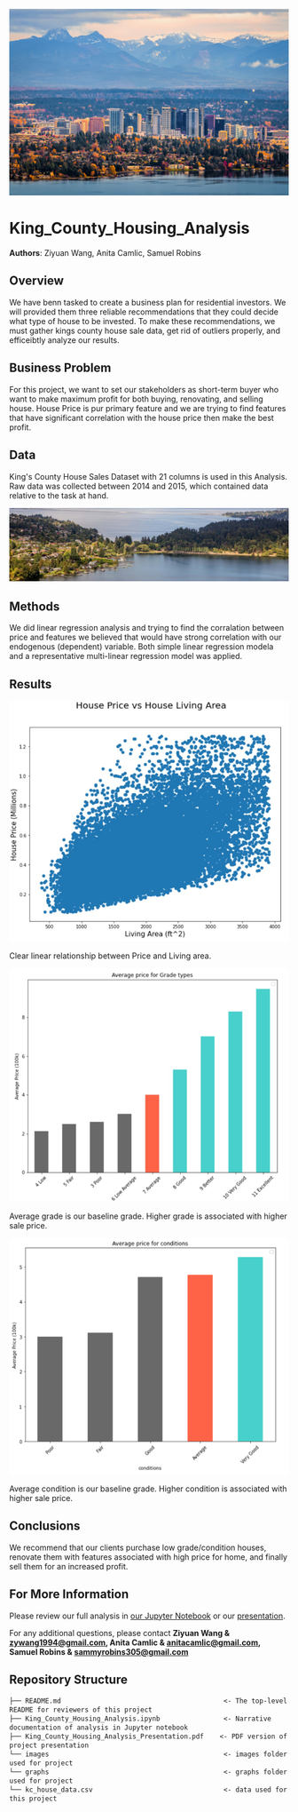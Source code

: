 
![image1](./images/Kings1.jpg)


# King_County_Housing_Analysis

**Authors**: Ziyuan Wang, Anita Camlic, Samuel Robins

## Overview

We have benn tasked to create a business plan for residential investors. We will provided them three reliable recommendations that they could decide what type of house to be invested. To make these recommendations, we must gather kings county house sale data, get rid of outliers properly, and efficeibtly analyze our results.


## Business Problem

For this project, we want to set our stakeholders as short-term buyer who want to make maximum profit for both buying, renovating, and selling house. House Price is pur primary feature and we are trying to find features that have significant correlation with the house price then make the best profit.


## Data

King's County House Sales Dataset with 21 columns is used in this Analysis. 
Raw data was collected between 2014 and 2015, which contained data relative to the task at hand.


![image2](./images/Kings2.jpg)


## Methods

We did linear regression analysis and trying to find the corralation between price and features we believed that would have strong correlation with our endogenous (dependent) variable. Both simple linear regression modela and a representative multi-linear regression model was applied.

## Results
![graph1](./images/Result1.jpg)

Clear linear relationship between Price and Living area.


![graph2](./images/Result2.jpg)

Average grade is our baseline grade. Higher grade is associated with higher sale price. 

![graph3](./images/Result3.png)

Average condition is our baseline grade. Higher condition is associated with higher sale price.

## Conclusions

We recommend that our clients purchase low grade/condition houses, renovate them with features associated with high price for home, and finally sell them for an increased profit. 


## For More Information

Please review our full analysis in [our Jupyter Notebook](./King_County_Housing_Analysis.ipynb) or our [presentation](./King_County_Housing_Analysis_Presentation_Presentation.pdf).

For any additional questions, please contact **Ziyuan Wang & zywang1994@gmail.com, Anita Camlic & anitacamlic@gmail.com, Samuel Robins & sammyrobins305@gmail.com**

## Repository Structure

```
├── README.md                                         <- The top-level README for reviewers of this project
├── King_County_Housing_Analysis.ipynb                <- Narrative documentation of analysis in Jupyter notebook
├── King_County_Housing_Analysis_Presentation.pdf    <- PDF version of project presentation
└── images                                            <- images folder used for project
└── graphs                                            <- graphs folder used for project
└── kc_house_data.csv                                 <- data used for this project
```

